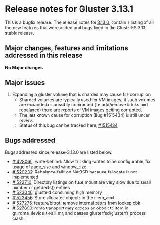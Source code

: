 # Release notes for Gluster 3.13.1

This is a bugfix release. The release notes for [3.13.0](3.13.0.md),
contain a listing of all the new features that were added and
bugs fixed in the GlusterFS 3.13 stable release.

## Major changes, features and limitations addressed in this release
**No Major changes**

## Major issues
1. Expanding a gluster volume that is sharded may cause file corruption
    - Sharded volumes are typically used for VM images, if such volumes are
  expanded or possibly contracted (i.e add/remove bricks and rebalance) there
  are reports of VM images getting corrupted.
    - The last known cause for corruption (Bug #1515434) is still under review.
    - Status of this bug can be tracked here, [#1515434](https://bugzilla.redhat.com/1515434)


## Bugs addressed

Bugs addressed since release-3.13.0 are listed below.

- [#1428060](https://bugzilla.redhat.com/1428060): write-behind: Allow trickling-writes to be configurable, fix usage of page_size and window_size
- [#1520232](https://bugzilla.redhat.com/1520232): Rebalance fails on NetBSD because fallocate is not implemented
- [#1522710](https://bugzilla.redhat.com/1522710): Directory listings on fuse mount are very slow due to small number of getdents() entries
- [#1523046](https://bugzilla.redhat.com/1523046): glusterd consuming high memory
- [#1523456](https://bugzilla.redhat.com/1523456): Store allocated objects in the mem_acct
- [#1527275](https://bugzilla.redhat.com/1527275): feature/bitrot: remove internal xattrs from lookup cbk
- [#1527699](https://bugzilla.redhat.com/1527699): rdma transport may access an obsolete item in gf_rdma_device_t->all_mr, and causes glusterfsd/glusterfs process crash.
